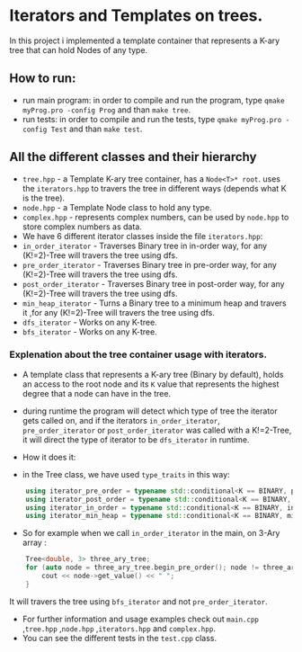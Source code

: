 # Iterators and Templates on trees.
In this project i implemented a template container that represents a K-ary tree that can hold Nodes of any type.

## How to run:
- run main program: in order to compile and run the program, type `qmake myProg.pro -config Prog` and than `make tree`.
- run tests: in order to compile and run the tests, type `qmake myProg.pro -config Test` and than `make test`.

## All the different classes and their hierarchy
- `tree.hpp` - a Template K-ary tree container, has a `Node<T>* root`. uses the `iterators.hpp` to travers the tree in different ways (depends what K is the tree).
- `node.hpp` - a Template Node class to hold any type.
- `complex.hpp` - represents complex numbers, can be used by `node.hpp` to store complex numbers as data.
- We have 6 different iterator classes inside the file `iterators.hpp`:
- `in_order_iterator` - Traverses Binary tree in in-order way, for any (K!=2)-Tree will travers the tree using dfs.
- `pre_order_iterator` - Traverses Binary tree in pre-order way, for any (K!=2)-Tree will travers the tree using dfs.
- `post_order_iterator` - Traverses Binary tree in post-order way, for any (K!=2)-Tree will travers the tree using dfs.
- `min_heap_iterator` - Turns a Binary tree to a minimum heap and travers it ,for any (K!=2)-Tree will travers the tree using dfs.
- `dfs_iterator` - Works on any K-tree.
- `bfs_iterator` - Works on any K-tree.

### Explenation about the tree container usage with iterators.
- A template class that represents a K-ary tree (Binary by default), holds an access to the root node and its `K` value that represents the highest degree that a node can have in the tree.
- during runtime the program will detect which type of tree the iterator gets called on, and if the iterators `in_order_iterator`, `pre_order_iterator` or `post_order_iterator` was called with a K!=2-Tree, it will direct the type of iterator to be `dfs_iterator` in runtime.

- How it does it:
- in the Tree class, we have used `type_traits` in this way:
```cpp
    using iterator_pre_order = typename std::conditional<K == BINARY, pre_order_iterator<T>, dfs_iterator<T>>::type;
    using iterator_post_order = typename std::conditional<K == BINARY, post_order_iterator<T>, dfs_iterator<T>>::type;
    using iterator_in_order = typename std::conditional<K == BINARY, in_order_iterator<T>, dfs_iterator<T>>::type;
    using iterator_min_heap = typename std::conditional<K == BINARY, min_heap_iterator<T>, dfs_iterator<T>>::type;
```

- So for example when we call `in_order_iterator` in the main, on 3-Ary array :
```cpp
    Tree<double, 3> three_ary_tree;
    for (auto node = three_ary_tree.begin_pre_order(); node != three_ary_tree.end_pre_order();++node) {
        cout << node->get_value() << " ";
    }
```
It will travers the tree using `bfs_iterator` and not `pre_order_iterator`.

- For further information and usage examples check out `main.cpp` ,`tree.hpp` ,`node.hpp` ,`iterators.hpp` and `complex.hpp`.
- You can see the different tests in the `test.cpp` class.


